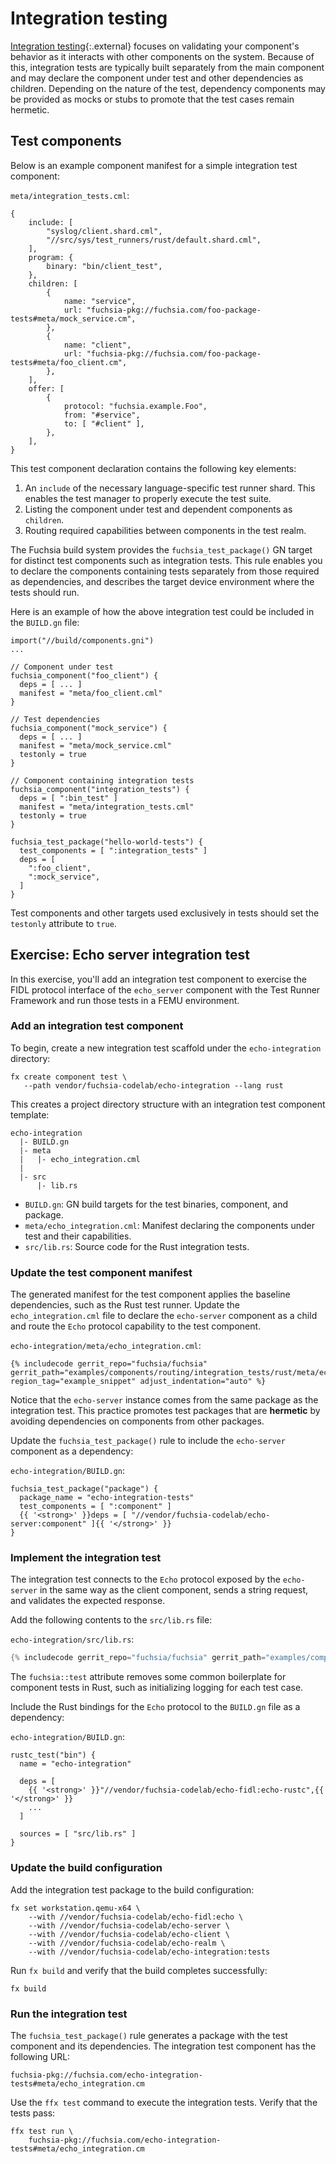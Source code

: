 # Integration testing

[Integration testing](https://en.wikipedia.org/wiki/Integration_testing){:.external}
focuses on validating your component's behavior as it interacts with other
components on the system. Because of this, integration tests are typically built
separately from the main component and may declare the component under test
and other dependencies as children. Depending on the nature of the test,
dependency components may be provided as mocks or stubs to promote that the test
cases remain hermetic.

## Test components

Below is an example component manifest for a simple integration test component:

`meta/integration_tests.cml`:

```json5
{
    include: [
        "syslog/client.shard.cml",
        "//src/sys/test_runners/rust/default.shard.cml",
    ],
    program: {
        binary: "bin/client_test",
    },
    children: [
        {
            name: "service",
            url: "fuchsia-pkg://fuchsia.com/foo-package-tests#meta/mock_service.cm",
        },
        {
            name: "client",
            url: "fuchsia-pkg://fuchsia.com/foo-package-tests#meta/foo_client.cm",
        },
    ],
    offer: [
        {
            protocol: "fuchsia.example.Foo",
            from: "#service",
            to: [ "#client" ],
        },
    ],
}
```

This test component declaration contains the following key elements:

1.  An `include`  of the necessary language-specific test runner shard. This
    enables the test manager to properly execute the test suite.
1.  Listing the component under test and dependent components as `children`.
1.  Routing required capabilities between components in the test realm.

The Fuchsia build system provides the `fuchsia_test_package()` GN target for
distinct test components such as integration tests. This rule enables you to
declare the components containing tests separately from those required as
dependencies, and describes the target device environment where the tests
should run.

Here is an example of how the above integration test could be included in the
`BUILD.gn` file:

```gn
import("//build/components.gni")
...

// Component under test
fuchsia_component("foo_client") {
  deps = [ ... ]
  manifest = "meta/foo_client.cml"
}

// Test dependencies
fuchsia_component("mock_service") {
  deps = [ ... ]
  manifest = "meta/mock_service.cml"
  testonly = true
}

// Component containing integration tests
fuchsia_component("integration_tests") {
  deps = [ ":bin_test" ]
  manifest = "meta/integration_tests.cml"
  testonly = true
}

fuchsia_test_package("hello-world-tests") {
  test_components = [ ":integration_tests" ]
  deps = [
    ":foo_client",
    ":mock_service",
  ]
}
```

<aside class="key-point">
Test components and other targets used exclusively in tests should set the
<code>testonly</code> attribute to <code>true</code>.
</aside>

## Exercise: Echo server integration test

In this exercise, you'll add an integration test component to exercise the FIDL
protocol interface of the `echo_server` component with the Test Runner
Framework and run those tests in a FEMU environment.

### Add an integration test component

To begin, create a new integration test scaffold under the `echo-integration`
directory:

```posix-terminal
fx create component test \
   --path vendor/fuchsia-codelab/echo-integration --lang rust
```

This creates a project directory structure with an integration test component
template:

```none {:.devsite-disable-click-to-copy}
echo-integration
  |- BUILD.gn
  |- meta
  |   |- echo_integration.cml
  |
  |- src
      |- lib.rs
```

* `BUILD.gn`: GN build targets for the test binaries, component, and package.
* `meta/echo_integration.cml`: Manifest declaring the components under test
  and their capabilities.
* `src/lib.rs`: Source code for the Rust integration tests.

### Update the test component manifest

The generated manifest for the test component applies the baseline
dependencies, such as the Rust test runner. Update the `echo_integration.cml`
file to declare the `echo-server` component as a child and route the `Echo`
protocol capability to the test component.

`echo-integration/meta/echo_integration.cml`:

```json5
{% includecode gerrit_repo="fuchsia/fuchsia" gerrit_path="examples/components/routing/integration_tests/rust/meta/echo_integration_test.cml" region_tag="example_snippet" adjust_indentation="auto" %}
```

Notice that the `echo-server` instance comes from the same package as the
integration test. This practice promotes test packages that are **hermetic** by
avoiding dependencies on components from other packages.

Update the `fuchsia_test_package()` rule to include the `echo-server` component
as a dependency:

`echo-integration/BUILD.gn`:

```gn
fuchsia_test_package("package") {
  package_name = "echo-integration-tests"
  test_components = [ ":component" ]
  {{ '<strong>' }}deps = [ "//vendor/fuchsia-codelab/echo-server:component" ]{{ '</strong>' }}
}
```

### Implement the integration test

The integration test connects to the `Echo` protocol exposed by the
`echo-server` in the same way as the client component, sends a string request,
and validates the expected response.

Add the following contents to the `src/lib.rs` file:

`echo-integration/src/lib.rs`:

```rust
{% includecode gerrit_repo="fuchsia/fuchsia" gerrit_path="examples/components/routing/integration_tests/rust/src/lib.rs" region_tag="example_snippet" adjust_indentation="auto" %}
```

<aside class="key-point">
The <code>fuchsia::test</code> attribute removes some common boilerplate for
component tests in Rust, such as initializing logging for each test case.
</aside>

Include the Rust bindings for the `Echo` protocol to the `BUILD.gn` file as a
dependency:

`echo-integration/BUILD.gn`:

```gn
rustc_test("bin") {
  name = "echo-integration"

  deps = [
    {{ '<strong>' }}"//vendor/fuchsia-codelab/echo-fidl:echo-rustc",{{ '</strong>' }}
    ...
  ]

  sources = [ "src/lib.rs" ]
}
```

### Update the build configuration

Add the integration test package to the build configuration:

```posix-terminal
fx set workstation.qemu-x64 \
    --with //vendor/fuchsia-codelab/echo-fidl:echo \
    --with //vendor/fuchsia-codelab/echo-server \
    --with //vendor/fuchsia-codelab/echo-client \
    --with //vendor/fuchsia-codelab/echo-realm \
    --with //vendor/fuchsia-codelab/echo-integration:tests
```

Run `fx build` and verify that the build completes successfully:

```posix-terminal
fx build
```

### Run the integration test

The `fuchsia_test_package()` rule generates a package with the test component
and its dependencies. The integration test component has the following URL:

```none
fuchsia-pkg://fuchsia.com/echo-integration-tests#meta/echo_integration.cm
```

Use the `ffx test` command to execute the integration tests. Verify that the
tests pass:

```posix-terminal
ffx test run \
    fuchsia-pkg://fuchsia.com/echo-integration-tests#meta/echo_integration.cm
```
